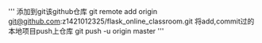 








'''
添加到git该github仓库 
git remote add origin git@github.com:z1421012325/flask_online_classroom.git
将add,commit过的本地项目push上仓库
git push -u origin master
'''